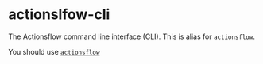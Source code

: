 # actionslfow-cli

The Actionsflow command line interface (CLI). This is alias for `actionsflow`.

You should use [`actionsflow`](https://www.npmjs.com/package/actionsflow)
